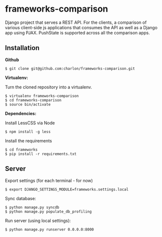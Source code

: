frameworks-comparison
====================

Django project that serves a REST API. For the clients, a comparison of various client-side js applications that consumes the API as well as a Django app using PJAX. PushState is supported across all the comparison apps.

Installation
------------

**Github**

    $ git clone git@github.com:charlon/frameworks-comparison.git

**Virtualenv:**

Turn the cloned repository into a virtualenv.

    $ virtualenv frameworks-comparison
    $ cd frameworks-comparison
    $ source bin/activate

**Dependencies:**

Install LessCSS via Node

    $ npm install -g less
    
Install the requirements

    $ cd frameworks
    $ pip install -r requirements.txt
    
Server
------

Export settings (for each terminal - for now)

    $ export DJANGO_SETTINGS_MODULE=frameworks.settings.local
    
Sync database:

    $ python manage.py syncdb
    $ python manage.py populate_db_profiling
    
Run server (using local settings):

    $ python manage.py runserver 0.0.0.0:8000
